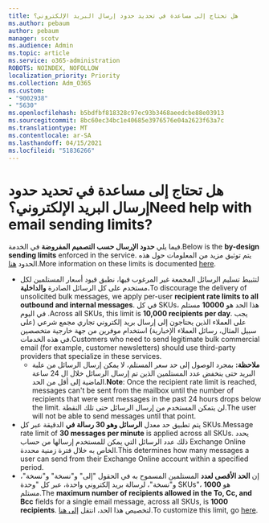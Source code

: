 ```yaml
---
title: هل تحتاج إلى مساعدة في تحديد حدود إرسال البريد الإلكتروني؟
ms.author: pebaum
author: pebaum
manager: scotv
ms.audience: Admin
ms.topic: article
ms.service: o365-administration
ROBOTS: NOINDEX, NOFOLLOW
localization_priority: Priority
ms.collection: Adm_O365
ms.custom:
- "9002938"
- "5630"
ms.openlocfilehash: b5bdfbf818328c97ec93b3468aeedcbe88e03913
ms.sourcegitcommit: 8bc60ec34bc1e40685e3976576e04a2623f63a7c
ms.translationtype: MT
ms.contentlocale: ar-SA
ms.lasthandoff: 04/15/2021
ms.locfileid: "51836266"
---
```

# <a name="need-help-with-email-sending-limits"></a><span data-ttu-id="3f469-102">هل تحتاج إلى مساعدة في تحديد حدود إرسال البريد الإلكتروني؟</span><span class="sxs-lookup"><span data-stu-id="3f469-102">Need help with email sending limits?</span></span>

<span data-ttu-id="3f469-103">فيما يلي **حدود الإرسال حسب التصميم المفروضة** في الخدمة.</span><span class="sxs-lookup"><span data-stu-id="3f469-103">Below is the **by-design sending limits** enforced in the service.</span></span> <span data-ttu-id="3f469-104">يتم توثيق مزيد من المعلومات حول هذه الحدود [هنا](https://docs.microsoft.com/office365/servicedescriptions/exchange-online-service-description/exchange-online-limits#receiving-and-sending-limits).</span><span class="sxs-lookup"><span data-stu-id="3f469-104">More information on these limits is documented [here](https://docs.microsoft.com/office365/servicedescriptions/exchange-online-service-description/exchange-online-limits#receiving-and-sending-limits).</span></span>

- <span data-ttu-id="3f469-105">لتثبيط تسليم الرسائل المجمعة غير المرغوب فيها، نطبق قيود أسعار المستلمين لكل مستخدم على كل الرسائل الصادرة **والداخلية.**</span><span class="sxs-lookup"><span data-stu-id="3f469-105">To discourage the delivery of unsolicited bulk messages, we apply per-user **recipient rate limits to all outbound and internal messages**.</span></span> <span data-ttu-id="3f469-106">في كل SKUs، هذا الحد هو **10000** مستلم في اليوم .</span><span class="sxs-lookup"><span data-stu-id="3f469-106">Across all SKUs, this limit is **10,000 recipients per day**.</span></span>  <span data-ttu-id="3f469-107">يجب على العملاء الذين يحتاجون إلى إرسال بريد إلكتروني تجاري مجمع شرعي (على سبيل المثال، رسائل العملاء الإخبارية) استخدام موفرين من جهة خارجية متخصصين في هذه الخدمات.</span><span class="sxs-lookup"><span data-stu-id="3f469-107">Customers who need to send legitimate bulk commercial email (for example, customer newsletters) should use third-party providers that specialize in these services.</span></span>
    - <span data-ttu-id="3f469-108">**ملاحظة:** بمجرد الوصول إلى حد سعر المستلم، لا يمكن إرسال الرسائل من علبة البريد حتى ينخفض عدد المستلمين الذين تم إرسال الرسائل خلال ال 24 ساعة الماضية إلى أقل من الحد.</span><span class="sxs-lookup"><span data-stu-id="3f469-108">**Note**: Once the recipient rate limit is reached, messages can't be sent from the mailbox until the number of recipients that were sent messages in the past 24 hours drops below the limit.</span></span> <span data-ttu-id="3f469-109">لن يتمكن المستخدم من إرسال الرسائل حتى تلك النقطة.</span><span class="sxs-lookup"><span data-stu-id="3f469-109">The user will not be able to send messages until that point.</span></span>
- <span data-ttu-id="3f469-110">يتم تطبيق حد معدل **الرسائل وهو 30 رسالة في** الدقيقة عبر كل SKUs.</span><span class="sxs-lookup"><span data-stu-id="3f469-110">Message rate limit of **30 messages per minute** is applied across all SKUs.</span></span> <span data-ttu-id="3f469-111">يحدد ذلك عدد الرسائل التي يمكن للمستخدم إرسالها من حساب Exchange Online الخاص به خلال فترة زمنية محددة.</span><span class="sxs-lookup"><span data-stu-id="3f469-111">This determines how many messages a user can send from their Exchange Online account within a specified period.</span></span>
- <span data-ttu-id="3f469-112">إن **الحد الأقصى لعدد** المستلمين المسموح به في الحقول "إلى" و"نسخة" و"نسخة"، و"نسخة"، لرسالة بريد إلكتروني واحدة، عبر كل "وحدة SKUs"، هو **1000** مستلم.</span><span class="sxs-lookup"><span data-stu-id="3f469-112">The **maximum number of recipients allowed in the To, Cc, and Bcc** fields for a single email message, across all SKUs, is **1000 recipients**.</span></span> <span data-ttu-id="3f469-113">لتخصيص هذا الحد، انتقل [إلى هنا](https://techcommunity.microsoft.com/t5/exchange-team-blog/customizable-recipient-limits-in-office-365/ba-p/1183228).</span><span class="sxs-lookup"><span data-stu-id="3f469-113">To customize this limit, go [here](https://techcommunity.microsoft.com/t5/exchange-team-blog/customizable-recipient-limits-in-office-365/ba-p/1183228).</span></span>
